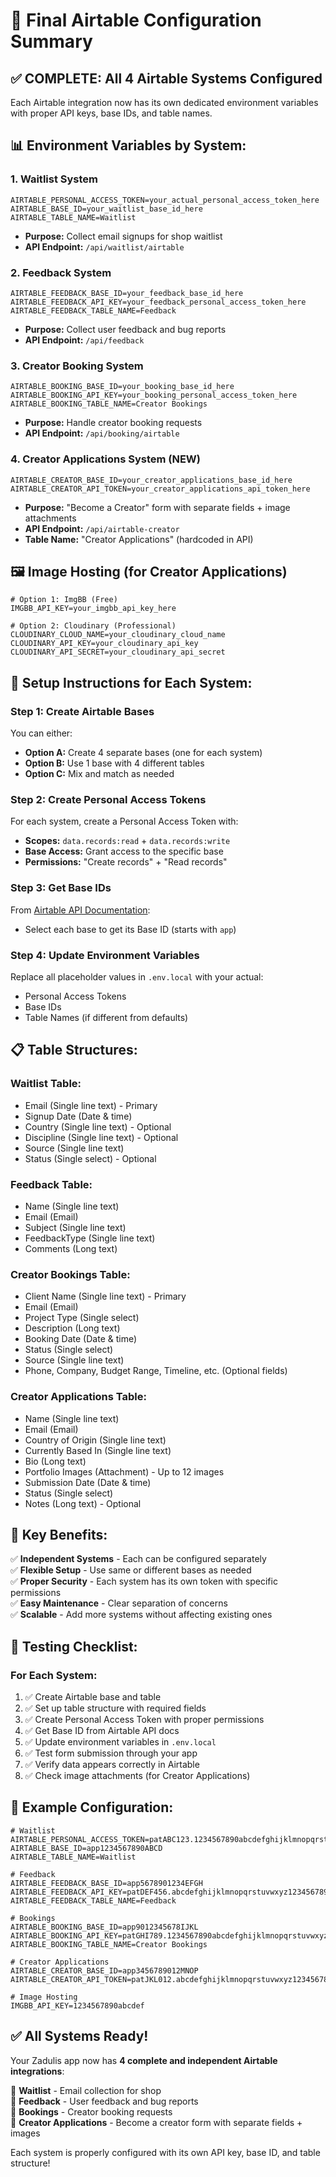 # 🎯 Final Airtable Configuration Summary

## ✅ **COMPLETE: All 4 Airtable Systems Configured**

Each Airtable integration now has its own dedicated environment variables with proper API keys, base IDs, and table names.

## 📊 **Environment Variables by System:**

### **1. Waitlist System**
```env
AIRTABLE_PERSONAL_ACCESS_TOKEN=your_actual_personal_access_token_here
AIRTABLE_BASE_ID=your_waitlist_base_id_here
AIRTABLE_TABLE_NAME=Waitlist
```
- **Purpose:** Collect email signups for shop waitlist
- **API Endpoint:** `/api/waitlist/airtable`

### **2. Feedback System**
```env
AIRTABLE_FEEDBACK_BASE_ID=your_feedback_base_id_here
AIRTABLE_FEEDBACK_API_KEY=your_feedback_personal_access_token_here
AIRTABLE_FEEDBACK_TABLE_NAME=Feedback
```
- **Purpose:** Collect user feedback and bug reports
- **API Endpoint:** `/api/feedback`

### **3. Creator Booking System**
```env
AIRTABLE_BOOKING_BASE_ID=your_booking_base_id_here
AIRTABLE_BOOKING_API_KEY=your_booking_personal_access_token_here
AIRTABLE_BOOKING_TABLE_NAME=Creator Bookings
```
- **Purpose:** Handle creator booking requests
- **API Endpoint:** `/api/booking/airtable`

### **4. Creator Applications System (NEW)**
```env
AIRTABLE_CREATOR_BASE_ID=your_creator_applications_base_id_here
AIRTABLE_CREATOR_API_TOKEN=your_creator_applications_api_token_here
```
- **Purpose:** "Become a Creator" form with separate fields + image attachments
- **API Endpoint:** `/api/airtable-creator`
- **Table Name:** "Creator Applications" (hardcoded in API)

## 🖼️ **Image Hosting (for Creator Applications)**
```env
# Option 1: ImgBB (Free)
IMGBB_API_KEY=your_imgbb_api_key_here

# Option 2: Cloudinary (Professional)
CLOUDINARY_CLOUD_NAME=your_cloudinary_cloud_name
CLOUDINARY_API_KEY=your_cloudinary_api_key
CLOUDINARY_API_SECRET=your_cloudinary_api_secret
```

## 🔧 **Setup Instructions for Each System:**

### **Step 1: Create Airtable Bases**
You can either:
- **Option A:** Create 4 separate bases (one for each system)
- **Option B:** Use 1 base with 4 different tables
- **Option C:** Mix and match as needed

### **Step 2: Create Personal Access Tokens**
For each system, create a Personal Access Token with:
- **Scopes:** `data.records:read` + `data.records:write`
- **Base Access:** Grant access to the specific base
- **Permissions:** "Create records" + "Read records"

### **Step 3: Get Base IDs**
From [Airtable API Documentation](https://airtable.com/developers/web/api/introduction):
- Select each base to get its Base ID (starts with `app`)

### **Step 4: Update Environment Variables**
Replace all placeholder values in `.env.local` with your actual:
- Personal Access Tokens
- Base IDs
- Table Names (if different from defaults)

## 📋 **Table Structures:**

### **Waitlist Table:**
- Email (Single line text) - Primary
- Signup Date (Date & time)
- Country (Single line text) - Optional
- Discipline (Single line text) - Optional
- Source (Single line text)
- Status (Single select) - Optional

### **Feedback Table:**
- Name (Single line text)
- Email (Email)
- Subject (Single line text)
- FeedbackType (Single line text)
- Comments (Long text)

### **Creator Bookings Table:**
- Client Name (Single line text) - Primary
- Email (Email)
- Project Type (Single select)
- Description (Long text)
- Booking Date (Date & time)
- Status (Single select)
- Source (Single line text)
- Phone, Company, Budget Range, Timeline, etc. (Optional fields)

### **Creator Applications Table:**
- Name (Single line text)
- Email (Email)
- Country of Origin (Single line text)
- Currently Based In (Single line text)
- Bio (Long text)
- Portfolio Images (Attachment) - Up to 12 images
- Submission Date (Date & time)
- Status (Single select)
- Notes (Long text) - Optional

## 🎯 **Key Benefits:**

✅ **Independent Systems** - Each can be configured separately  
✅ **Flexible Setup** - Use same or different bases as needed  
✅ **Proper Security** - Each system has its own token with specific permissions  
✅ **Easy Maintenance** - Clear separation of concerns  
✅ **Scalable** - Add more systems without affecting existing ones  

## 🚀 **Testing Checklist:**

### **For Each System:**
1. ✅ Create Airtable base and table
2. ✅ Set up table structure with required fields
3. ✅ Create Personal Access Token with proper permissions
4. ✅ Get Base ID from Airtable API docs
5. ✅ Update environment variables in `.env.local`
6. ✅ Test form submission through your app
7. ✅ Verify data appears correctly in Airtable
8. ✅ Check image attachments (for Creator Applications)

## 📝 **Example Configuration:**

```env
# Waitlist
AIRTABLE_PERSONAL_ACCESS_TOKEN=patABC123.1234567890abcdefghijklmnopqrstuvwxyzABCDEFGHIJKLMNOPQRSTUVWXYZ
AIRTABLE_BASE_ID=app1234567890ABCD
AIRTABLE_TABLE_NAME=Waitlist

# Feedback
AIRTABLE_FEEDBACK_BASE_ID=app5678901234EFGH
AIRTABLE_FEEDBACK_API_KEY=patDEF456.abcdefghijklmnopqrstuvwxyz1234567890ABCDEFGHIJKLMNOPQRSTUVWXYZ
AIRTABLE_FEEDBACK_TABLE_NAME=Feedback

# Bookings
AIRTABLE_BOOKING_BASE_ID=app9012345678IJKL
AIRTABLE_BOOKING_API_KEY=patGHI789.1234567890abcdefghijklmnopqrstuvwxyzABCDEFGHIJKLMNOPQRSTUVWXYZ
AIRTABLE_BOOKING_TABLE_NAME=Creator Bookings

# Creator Applications
AIRTABLE_CREATOR_BASE_ID=app3456789012MNOP
AIRTABLE_CREATOR_API_TOKEN=patJKL012.abcdefghijklmnopqrstuvwxyz1234567890ABCDEFGHIJKLMNOPQRSTUVWXYZ

# Image Hosting
IMGBB_API_KEY=1234567890abcdef
```

## ✅ **All Systems Ready!**

Your Zadulis app now has **4 complete and independent Airtable integrations**:

🎯 **Waitlist** - Email collection for shop  
📝 **Feedback** - User feedback and bug reports  
📅 **Bookings** - Creator booking requests  
🎨 **Creator Applications** - Become a creator form with separate fields + images  

Each system is properly configured with its own API key, base ID, and table structure!
